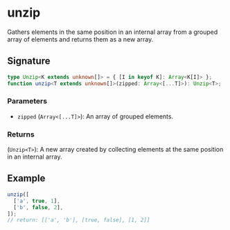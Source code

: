 # unzip

Gathers elements in the same position in an internal array from a grouped array of elements and returns them as a new array.

## Signature

```typescript
type Unzip<K extends unknown[]> = { [I in keyof K]: Array<K[I]> };
function unzip<T extends unknown[]>(zipped: Array<[...T]>): Unzip<T>;
```

### Parameters

- `zipped` (`Array<[...T]>`): An array of grouped elements.

### Returns

(`Unzip<T>`): A new array created by collecting elements at the same position in an internal array.

## Example

```typescript
unzip([
  ['a', true, 1],
  ['b', false, 2],
]);
// return: [['a', 'b'], [true, false], [1, 2]]
```
